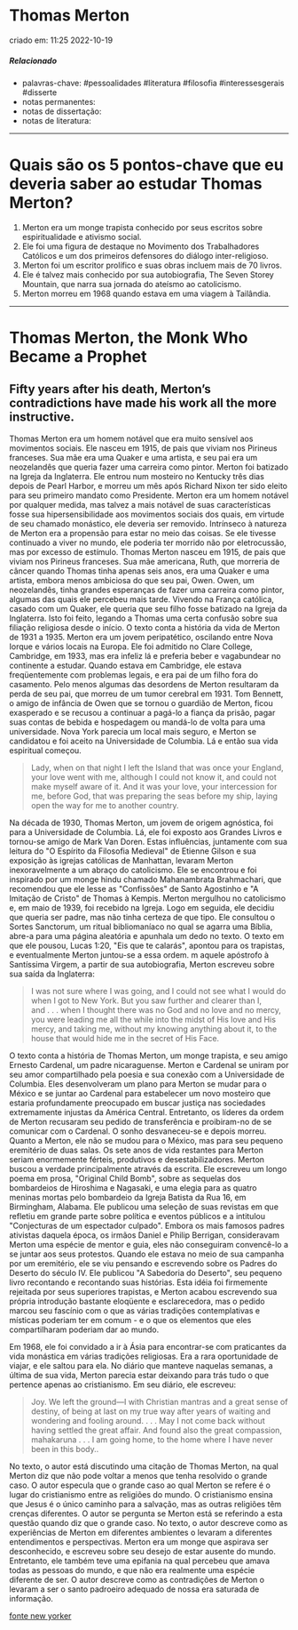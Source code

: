 # Thomas Merton
criado em: 11:25 2022-10-19

##### Relacionado
- palavras-chave: #pessoalidades #literatura #filosofia #interessesgerais #disserte 
- notas permanentes: 
- notas de dissertação:
- notas de literatura: 

---
# Quais são os 5 pontos-chave que eu deveria saber ao estudar Thomas Merton?

1. Merton era um monge trapista conhecido por seus escritos sobre espiritualidade e ativismo social.
2. Ele foi uma figura de destaque no Movimento dos Trabalhadores Católicos e um dos primeiros defensores do diálogo inter-religioso.
3. Merton foi um escritor prolífico e suas obras incluem mais de 70 livros.
4. Ele é talvez mais conhecido por sua autobiografia, The Seven Storey Mountain, que narra sua jornada do ateísmo ao catolicismo.
5. Merton morreu em 1968 quando estava em uma viagem à Tailândia.
---
# Thomas Merton, the Monk Who Became a Prophet

## Fifty years after his death, Merton’s contradictions have made his work all the more instructive.

Thomas Merton era um homem notável que era muito sensível aos movimentos sociais. Ele nasceu em 1915, de pais que viviam nos Pirineus franceses. Sua mãe era uma Quaker e uma artista, e seu pai era um neozelandês que queria fazer uma carreira como pintor. Merton foi batizado na Igreja da Inglaterra. Ele entrou num mosteiro no Kentucky três dias depois de Pearl Harbor, e morreu um mês após Richard Nixon ter sido eleito para seu primeiro mandato como Presidente. Merton era um homem notável por qualquer medida, mas talvez a mais notável de suas características fosse sua hipersensibilidade aos movimentos sociais dos quais, em virtude de seu chamado monástico, ele deveria ser removido. Intrínseco à natureza de Merton era a propensão para estar no meio das coisas. Se ele tivesse continuado a viver no mundo, ele poderia ter morrido não por eletrocussão, mas por excesso de estímulo. Thomas Merton nasceu em 1915, de pais que viviam nos Pirineus franceses. Sua mãe americana, Ruth, que morreria de câncer quando Thomas tinha apenas seis anos, era uma Quaker e uma artista, embora menos ambiciosa do que seu pai, Owen. Owen, um neozelandês, tinha grandes esperanças de fazer uma carreira como pintor, algumas das quais ele percebeu mais tarde. Vivendo na França católica, casado com um Quaker, ele queria que seu filho fosse batizado na Igreja da Inglaterra. Isto foi feito, legando a Thomas uma certa confusão sobre sua filiação religiosa desde o início.
O texto conta a história da vida de Merton de 1931 a 1935. Merton era um jovem peripatético, oscilando entre Nova Iorque e vários locais na Europa. Ele foi admitido no Clare College, Cambridge, em 1933, mas era infeliz lá e preferia beber e vagabundear no continente a estudar. Quando estava em Cambridge, ele estava freqüentemente com problemas legais, e era pai de um filho fora do casamento. Pelo menos algumas das desordens de Merton resultaram da perda de seu pai, que morreu de um tumor cerebral em 1931. Tom Bennett, o amigo de infância de Owen que se tornou o guardião de Merton, ficou exasperado e se recusou a continuar a pagá-lo a fiança da prisão, pagar suas contas de bebida e hospedagem ou mandá-lo de volta para uma universidade. Nova York parecia um local mais seguro, e Merton se candidatou e foi aceito na Universidade de Columbia. Lá e então sua vida espiritual começou.

>Lady, when on that night I left the Island that was once your England, your love went with me, although I could not know it, and could not make myself aware of it. And it was your love, your intercession for me, before God, that was preparing the seas before my ship, laying open the way for me to another country.

Na década de 1930, Thomas Merton, um jovem de origem agnóstica, foi para a Universidade de Columbia. Lá, ele foi exposto aos Grandes Livros e tornou-se amigo de Mark Van Doren. Estas influências, juntamente com sua leitura do "O Espírito da Filosofia Medieval" de Etienne Gilson e sua exposição às igrejas católicas de Manhattan, levaram Merton inexoravelmente a um abraço do catolicismo. Ele se encontrou e foi inspirado por um monge hindu chamado Mahanambrata Brahmachari, que recomendou que ele lesse as "Confissões" de Santo Agostinho e "A Imitação de Cristo" de Thomas à Kempis. Merton mergulhou no catolicismo e, em maio de 1939, foi recebido na Igreja. Logo em seguida, ele decidiu que queria ser padre, mas não tinha certeza de que tipo. Ele consultou o Sortes Sanctorum, um ritual bibliomaníaco no qual se agarra uma Bíblia, abre-a para uma página aleatória e apunhala um dedo no texto. O texto em que ele pousou, Lucas 1:20, "Eis que te calarás", apontou para os trapistas, e eventualmente Merton juntou-se a essa ordem.
m aquele apóstrofo à Santíssima Virgem, a partir de sua autobiografia, Merton escreveu sobre sua saída da Inglaterra:


> I was not sure where I was going, and I could not see what I would do when I got to New York. But you saw further and clearer than I, and . . . when I thought there was no God and no love and no mercy, you were leading me all the while into the midst of His love and His mercy, and taking me, without my knowing anything about it, to the house that would hide me in the secret of His Face.

O texto conta a história de Thomas Merton, um monge trapista, e seu amigo Ernesto Cardenal, um padre nicaraguense. Merton e Cardenal se uniram por seu amor compartilhado pela poesia e sua conexão com a Universidade de Columbia. Eles desenvolveram um plano para Merton se mudar para o México e se juntar ao Cardenal para estabelecer um novo mosteiro que estaria profundamente preocupado em buscar justiça nas sociedades extremamente injustas da América Central. Entretanto, os líderes da ordem de Merton recusaram seu pedido de transferência e proibiram-no de se comunicar com o Cardenal. O sonho desvaneceu-se e depois morreu. Quanto a Merton, ele não se mudou para o México, mas para seu pequeno eremitério de duas salas. Os sete anos de vida restantes para Merton seriam enormemente férteis, produtivos e desestabilizadores. Merton buscou a verdade principalmente através da escrita. Ele escreveu um longo poema em prosa, "Original Child Bomb", sobre as sequelas dos bombardeios de Hiroshima e Nagasaki, e uma elegia para as quatro meninas mortas pelo bombardeio da Igreja Batista da Rua 16, em Birmingham, Alabama. Ele publicou uma seleção de suas revistas em que refletiu em grande parte sobre política e eventos públicos e a intitulou "Conjecturas de um espectador culpado". Embora os mais famosos padres ativistas daquela época, os irmãos Daniel e Philip Berrigan, consideravam Merton uma espécie de mentor e guia, eles não conseguiram convencê-lo a se juntar aos seus protestos. Quando ele estava no meio de sua campanha por um eremitério, ele se viu pensando e escrevendo sobre os Padres do Deserto do século IV. Ele publicou "A Sabedoria do Deserto", seu pequeno livro recontando e recontando suas histórias. Esta idéia foi firmemente rejeitada por seus superiores trapistas, e Merton acabou escrevendo sua própria introdução bastante eloqüente e esclarecedora, mas o pedido marcou seu fascínio com o que as várias tradições contemplativas e místicas poderiam ter em comum - e o que os elementos que eles compartilharam poderiam dar ao mundo.

Em 1968, ele foi convidado a ir à Ásia para encontrar-se com praticantes da vida monástica em várias tradições religiosas. Era a rara oportunidade de viajar, e ele saltou para ela. No diário que manteve naquelas semanas, a última de sua vida, Merton parecia estar deixando para trás tudo o que pertence apenas ao cristianismo. Em seu diário, ele escreveu:

> Joy. We left the ground—I with Christian mantras and a great sense of destiny, of being at last on my true way after years of waiting and wondering and fooling around. . . . May I not come back without having settled the great affair. And found also the great compassion, mahakaruna . . . I am going home, to the home where I have never been in this body..

No texto, o autor está discutindo uma citação de Thomas Merton, na qual Merton diz que não pode voltar a menos que tenha resolvido o grande caso. O autor especula que o grande caso ao qual Merton se refere é o lugar do cristianismo entre as religiões do mundo. O cristianismo ensina que Jesus é o único caminho para a salvação, mas as outras religiões têm crenças diferentes. O autor se pergunta se Merton está se referindo a esta questão quando diz que o grande caso.
No texto, o autor descreve como as experiências de Merton em diferentes ambientes o levaram a diferentes entendimentos e perspectivas. Merton era um monge que aspirava ser desconhecido, e escreveu sobre seu desejo de estar ausente do mundo. Entretanto, ele também teve uma epifania na qual percebeu que amava todas as pessoas do mundo, e que não era realmente uma espécie diferente de ser. O autor descreve como as contradições de Merton o levaram a ser o santo padroeiro adequado de nossa era saturada de informação.


[fonte new yorker](https://www.newyorker.com/books/under-review/thomas-merton-the-monk-who-became-a-prophet)